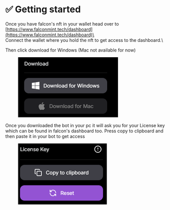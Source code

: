 # ✅ Getting started

Once you have falcon's nft in your wallet head over to [https://www.falconmint.tech/dashboard](https://www.falconmint.tech/dashboard)\
\
Connect the wallet where you hold the nft to get access to the dashboard.\


Then click download for Windows (Mac not available for now)

<figure><img src=".gitbook/assets/image.png" alt=""><figcaption></figcaption></figure>

Once you downloaded the bot in your pc it will ask you for your License key which can be found in falcon's dashboard too. Press copy to clipboard and then paste it in your bot to get access

<figure><img src=".gitbook/assets/image (1).png" alt=""><figcaption></figcaption></figure>
